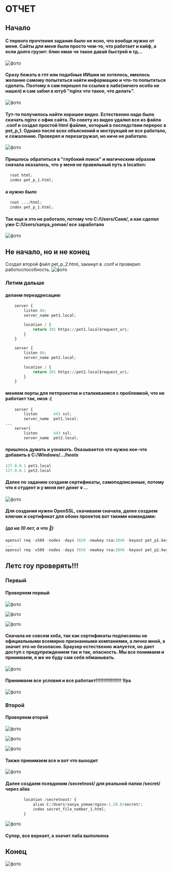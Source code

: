 # ОТЧЕТ
## Начало
#### С первого прочтения задания было не ясно, что вообще нужно от меня. Сайты для меня были просто чем-то, что работает и кайф, а если долго грузит: блин емае че такое давай быстрей и тд...
![фото](./images/monkey%20thinking.jpg)  


#### Сразу бежать в гпт или подобные ИИшки не хотелось, имелось желание самому попытаться найти информацию и что-то попытаться сделать. Поэтому я **сам** перешел по ссылке в лабе(ничего особо не нашел) и **сам** забил в ютуб "nginx что такое, что делать".
![фото](./images/youtube_sk.png)  
  
  
#### Тут-то получилось найти хорошее видео. Естественно надо было скачать nginx с офик сайта. По совету из видео удалил все из файла .conf и создал простой html файлик, который в последствии перерос в pet_p_1. Однако после всех объяснений и инструкций не все работало, к сожалению. Проверял и перезагружал, но ниче не работало.
![фото](./images/second_first.png)  


#### Пришлось обратиться в "глубокий поиск" и магическим образом сначала оказалось, что у меня не правильный путь в location:
```python
  root html;
  index pet_p_1.html;
```  
#### а нужно было 
```python
  root .../html;
  index pet_p_1.html;
```
#### Так еще и это не работало, потому что **C:/Users/Саня/**, а как сделал уже **C:/Users/sanya_yomae/** все заработало
![фото](./images/perviy.png)  


## Не начало, но и не конец
Создал второй файл pet_p_2.html, закинул в .conf и проверил работоспособность.
![фото](./images/vtoroy.png)  


### Летим дальше
#### делаем переадресацию
```python
    server {
        listen 80;
        server_name pet1.local;

        location / {
            return 301 https://pet1.local$request_uri;
        }
    }

    server {
        listen 80;
        server_name pet2.local;
        
        location / {
            return 301 https://pet2.local$request_uri;
        }
    }
```  


#### меняем порты для петпроектов и сталкиваемся с проблемкой, что не работает так, низя :(
```python
    server {
        listen       443 ssl;
        server_name  pet1.local;
...
    server{
        listen       443 ssl;
        server_name  pet2.local;
```


#### пришлось думать и узнавать. Оказывается что нужно кое-что добавить в C:/Windows/.../hosts
```python
127.0.0.1 pet1.local
127.0.0.1 pet2.local
```


#### Далее по заданию создаем сертификаты, самоподписанные, потому что я студент и у меня нет денег :skull: ...
![фото](./images/jijka.jpg)  


#### Для создания нужен OpenSSL, скачиваем сначала, далее создаем ключик и сертификат для обоих проектов вот такими командами:
##### (да на 10 лет, а что :see_no_evil:)
```python
openssl req -x509 -nodes -days 3650 -newkey rsa:2048 -keyout pet_p1.key -out pet_p1.crt -subj "/CN=pet1.local"
...
openssl req -x509 -nodes -days 3650 -newkey rsa:2048 -keyout pet_p2.key -out pet_p2.crt -subj "/CN=pet2.local"
```


## Летс гоу проверять!!!

### Первый
#### Проверяем первый
![фото](./images/adin.png)  


![фото](./images/adin_no_adin.png)  


![фото](./images/adin_no_adin1.png)  


#### Сначала не совсем хоба, так как сертификаты подписанны не официальными всемирно признанными компаниями, а лично мной, а значит это не безопасно. Браузер естественно жалуется, но дает доступ с предупреждением так и так, опасность. Мы все понимаем и принимаем, я же не буду сам себя обманывать. 
![фото](./images/opasnost.png) 


#### Принимаем все условия и все работает!!!!!!!!!!!!!!!!! Ура


![фото](./images/adin_adin.png)  


### Второй
#### Проверяем второй
![фото](./images/adin_a.png)  


![фото](./images/adin_a1.png)  


![фото](./images/opasnost2.png)


#### Также принимаем все и вот что выходит


![фото](./images/adin_a2.png)  


#### Далее создаем псевдоним /secretnost/ для реальной папки /secret/ через alias
```python
        location /secretnost/ {
            alias C:/Users/sanya_yomae/nginx-1.28.0/secret/;
            index secret_file_nomber_1.html;
        }
```  


![фото](./images/sec.png)  



#### Супер, все воркает, а значит лаба выполнена
## Конец

![фото](./images/sps.jpg)  
